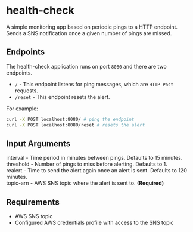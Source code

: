 # health-check

A simple monitoring app based on periodic pings to a HTTP endpoint. Sends a SNS notification once a given number of pings are missed.

## Endpoints

The health-check application runs on port `8080` and there are two endpoints.

- `/` - This endpoint listens for ping messages, which are `HTTP Post` requests.
- `/reset` - This endpoint resets the alert.

For example:

```bash
curl -X POST localhost:8080/ # ping the endpoint
curl -X POST localhost:8080/reset # resets the alert
```

## Input Arguments

interval - Time period in minutes between pings. Defaults to 15 minutes.  
threshold - Number of pings to miss before alerting. Defaults to 1.  
realert - Time to send the alert again once an alert is sent. Defaults to 120 minutes.  
topic-arn - AWS SNS topic where the alert is sent to. **(Required)**

## Requirements

- AWS SNS topic
- Configured AWS credentials profile with access to the SNS topic
